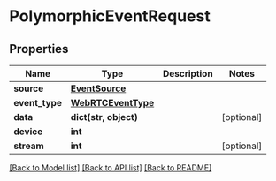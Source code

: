 # PolymorphicEventRequest


## Properties
Name | Type | Description | Notes
------------ | ------------- | ------------- | -------------
**source** | [**EventSource**](EventSource.md) |  | 
**event_type** | [**WebRTCEventType**](WebRTCEventType.md) |  | 
**data** | **dict(str, object)** |  | [optional] 
**device** | **int** |  | 
**stream** | **int** |  | [optional] 

[[Back to Model list]](../README.md#documentation-for-models) [[Back to API list]](../README.md#documentation-for-api-endpoints) [[Back to README]](../README.md)


